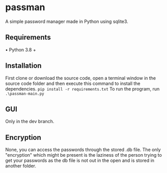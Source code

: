 # passman
A simple password manager made in Python using sqlite3.

## Requirements
• Python 3.8 +

## Installation
First clone or download the source code, open a terminal window in the source code folder and then execute this command to install the dependencies.
`pip install -r requirements.txt`
To run the program, run `.\passman-main.py`

## GUI
Only in the dev branch.

## Encryption
None, you can access the passwords through the stored .db file. The only "encryption" which might be present is the laziness of the person trying to get your passwords as the db file is not out in the open and is stored in another folder.
